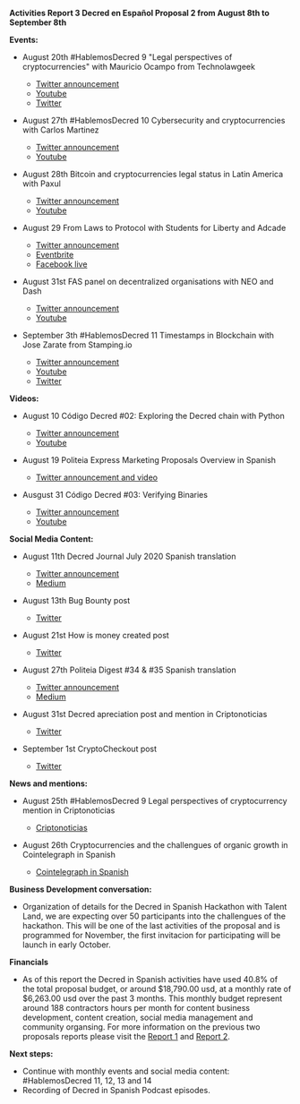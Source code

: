 **Activities Report 3 Decred en Español Proposal 2 from August 8th to September 8th**

**Events:**

-  August 20th #HablemosDecred 9 "Legal perspectives of cryptocurrencies" with Mauricio Ocampo from Technolawgeek 
    - [Twitter announcement](https://twitter.com/Decred_ES/status/1294416104723488769) 
    - [Youtube](https://www.youtube.com/watch?v=VzELuWRqCo4&t=6s)
    - [Twitter](https://twitter.com/Decred_ES/status/1296570295176712192)

-  August 27th #HablemosDecred 10 Cybersecurity and cryptocurrencies with Carlos Martinez
    - [Twitter announcement](https://twitter.com/Decred_ES/status/1298778395891961862)
    - [Youtube](https://www.youtube.com/watch?v=GosMlhxWK3M&t=3s)
  
- August 28th Bitcoin and cryptocurrencies legal status in Latin America with Paxul 
    - [Twitter announcement](https://twitter.com/Decred_ES/status/1298664435188408320)
    - [Youtube](https://www.youtube.com/watch?v=S9klI1rUGvM)
  
- August 29 From Laws to Protocol with Students for Liberty and Adcade
    - [Twitter announcement](https://twitter.com/Decred_ES/status/1299506004607094784)
    - [Eventbrite](https://www.eventbrite.com/e/de-las-leyes-al-protocolo-blockchain-y-su-transfondo-libertario-tickets-118117052283#)
    - [Facebook live](https://www.facebook.com/894983097182840/videos/312801089791414)

-  August 31st FAS panel on decentralized organisations with NEO and Dash 
    - [Twitter announcement](https://twitter.com/Decred_ES/status/1298275771333705728)
    - [Youtube](https://www.youtube.com/watch?v=yIlVTSObIzU&feature=youtu.be) 
  
-  September 3th #HablemosDecred 11 Timestamps in Blockchain with Jose Zarate from Stamping.io
    - [Twitter announcement](https://twitter.com/Decred_ES/status/1300809902777139200)
    - [Youtube](https://www.youtube.com/watch?v=QwsWiJ8v5qE&feature=youtu.be)
    - [Twitter](https://twitter.com/Decred_ES/status/1301277545418104835)
 

**Videos:**

-  August 10 Código Decred #02: Exploring the Decred chain with Python 
    - [Twitter announcement](https://twitter.com/Decred_ES/status/1292842239878627328)
    - [Youtube](https://www.youtube.com/watch?v=FGhklclRNt0)

-  August 19 Politeia Express Marketing Proposals Overview in Spanish
    - [Twitter announcement and video](https://twitter.com/Decred_ES/status/1296148410173620225)
  
-  Ausgust 31 Código Decred #03: Verifying Binaries 
    - [Twitter announcement](https://twitter.com/Decred_ES/status/1300594435080757248)
    - [Youtube](https://www.youtube.com/watch?v=U3BwnmmF1Ro)

**Social Media Content:**

-  August 11th Decred Journal July 2020 Spanish translation 
    - [Twitter announcement](https://twitter.com/Decred_ES/status/1293238369657540609) 
    - [Medium](https://medium.com/decred-es/revista-decred-julio-2020-2ce994d8ee8f) 

-  August 13th Bug Bounty post 
    - [Twitter](https://twitter.com/Decred_ES/status/1293957931885568002) 

-  August 21st How is money created post 
    - [Twitter](https://twitter.com/Decred_ES/status/1296830465987485702) 

-  August 27th Politeia Digest #34 & #35 Spanish translation
    - [Twitter announcement](https://twitter.com/Decred_ES/status/1299127558349389825) 
    - [Medium](https://medium.com/decred-es/politeia-digest-spanish/home) 

-  August 31st Decred apreciation post and mention in Criptonoticias
    - [Twitter](https://twitter.com/Decred_ES/status/1300480136551297024)

-  September 1st CryptoCheckout post 
    - [Twitter](https://twitter.com/Decred_ES/status/1300951169343389698) 
  

**News and mentions:**

-  August 25th #HablemosDecred 9 Legal perspectives of cryptocurrency mention in Criptonoticias
    - [Criptonoticias](https://www.criptonoticias.com/mercados/nueva-plataforma-evento-legalidad-nem-decred-top-semanal/amp/?__twitter_impression=true)

-  August 26th Cryptocurrencies and the challengues of organic growth in Cointelegraph in Spanish
    - [Cointelegraph in Spanish](https://es.cointelegraph.com/news/cryptology-and-marketing-the-challenges-of-organic-growth)


**Business Development conversation:**

- Organization of details for the Decred in Spanish Hackathon with Talent Land, we are expecting over 50 participants into the challengues of the hackathon. This will be one of the last activities of the proposal and is programmed for November, the first invitacion for participating will be launch in early October. 


**Financials**

- As of this report the Decred in Spanish activities have used 40.8% of the total proposal budget, or around $18,790.00 usd, at a monthly rate of $6,263.00 usd over the past 3 months. This monthly budget represent around 188 contractors hours per month for content business development, content creation, social media management and community organsing. For more information on the previous two proposals reports please visit the [Report 1](https://www.reddit.com/r/decred/comments/hn4sve/activities_report_decred_en_espa%C3%B1ol_proposal_2/) and [Report 2](https://www.reddit.com/r/decred/comments/i7ue8h/activities_report_decred_en_espa%C3%B1ol_proposal_2/). 

**Next steps:**

- Continue with monthly events and social media content: #HablemosDecred 11, 12, 13 and 14 
- Recording of Decred in Spanish Podcast episodes. 

